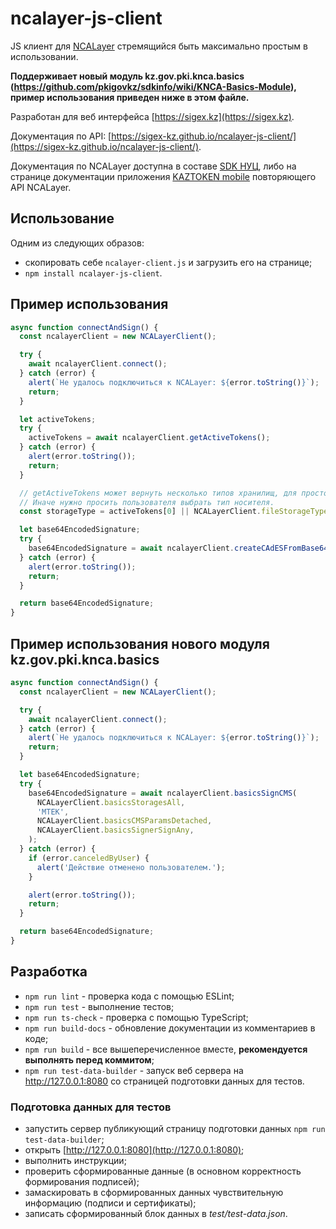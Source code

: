 # ncalayer-js-client

JS клиент для [NCALayer](https://ncl.pki.gov.kz/) стремящийся быть максимально простым в
использовании.

**Поддерживает новый модуль kz.gov.pki.knca.basics (https://github.com/pkigovkz/sdkinfo/wiki/KNCA-Basics-Module), пример использования приведен ниже в этом файле.**

Разработан для веб интерфейса [https://sigex.kz](https://sigex.kz).

Документация по API: [https://sigex-kz.github.io/ncalayer-js-client/](https://sigex-kz.github.io/ncalayer-js-client/).

Документация по NCALayer доступна в составе [SDK НУЦ](https://pki.gov.kz/developers/),
либо на странице документации приложения [KAZTOKEN mobile](https://kaztoken.kz/mobile-docs/)
повторяющего API NCALayer.

## Использование

Одним из следующих образов:
- скопировать себе `ncalayer-client.js` и загрузить его на странице;
- `npm install ncalayer-js-client`.

## Пример использования

```js
async function connectAndSign() {
  const ncalayerClient = new NCALayerClient();

  try {
    await ncalayerClient.connect();
  } catch (error) {
    alert(`Не удалось подключиться к NCALayer: ${error.toString()}`);
    return;
  }

  let activeTokens;
  try {
    activeTokens = await ncalayerClient.getActiveTokens();
  } catch (error) {
    alert(error.toString());
    return;
  }

  // getActiveTokens может вернуть несколько типов хранилищ, для простоты проверим первый.
  // Иначе нужно просить пользователя выбрать тип носителя.
  const storageType = activeTokens[0] || NCALayerClient.fileStorageType;

  let base64EncodedSignature;
  try {
    base64EncodedSignature = await ncalayerClient.createCAdESFromBase64(storageType, 'MTEK');
  } catch (error) {
    alert(error.toString());
    return;
  }

  return base64EncodedSignature;
}
```

## Пример использования нового модуля kz.gov.pki.knca.basics

```js
async function connectAndSign() {
  const ncalayerClient = new NCALayerClient();

  try {
    await ncalayerClient.connect();
  } catch (error) {
    alert(`Не удалось подключиться к NCALayer: ${error.toString()}`);
    return;
  }

  let base64EncodedSignature;
  try {
    base64EncodedSignature = await ncalayerClient.basicsSignCMS(
      NCALayerClient.basicsStoragesAll,
      'MTEK',
      NCALayerClient.basicsCMSParamsDetached,
      NCALayerClient.basicsSignerSignAny,
    );
  } catch (error) {
    if (error.canceledByUser) {
      alert('Действие отменено пользователем.');
    }

    alert(error.toString());
    return;
  }

  return base64EncodedSignature;
}
```

## Разработка

- `npm run lint` - проверка кода с помощью ESLint;
- `npm run test` - выполнение тестов;
- `npm run ts-check` - проверка с помощью TypeScript;
- `npm run build-docs` - обновление документации из комментариев в коде;
- `npm run build` - все вышеперечисленное вместе, **рекомендуется выполнять перед коммитом**;
- `npm run test-data-builder` - запуск веб сервера на http://127.0.0.1:8080 со страницей подготовки данных для тестов.

### Подготовка данных для тестов

- запустить сервер публикующий страницу подготовки данных `npm run test-data-builder`;
- открыть [http://127.0.0.1:8080](http://127.0.0.1:8080);
- выполнить инструкции;
- проверить сформированные данные (в основном корректность формирования подписей);
- замаскировать в сформированных данных чувствительную информацию (подписи и сертификаты);
- записать сформированный блок данных в *test/test-data.json*.
